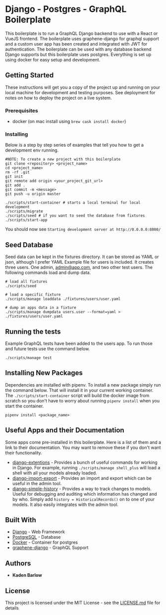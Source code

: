 # Django - Postgres - GraphQL Boilerplate

This boilerplate is to run a GraphQL Django backend to use with a React or VueJS frontend.
The boilerplate uses graphene-django for graphql support and a custom user app has been created and integrated with JWT for authentication. The boilerplate can be used with any database backend Django supports but this boilerplate uses postgres. Everything is set up using docker for easy setup and development.

## Getting Started

These instructions will get you a copy of the project up and running on your local machine for development and testing purposes. See deployment for notes on how to deploy the project on a live system.

### Prerequisites

- docker (on mac install using `brew cask install docker`)

### Installing

Below is a step by step series of examples that tell you how to get a development env running.

```
#NOTE: To create a new project with this boilerplate
git clone <repository> <project_name>
cd <project_name>
rm -rf .git
git init
git remote add origin <your_project_git_url>
git add .
git commit -m <message>
git push -u origin master

./scripts/start-container # starts a local terminal for local development
./scripts/migrate
./scripts/seed # if you want to seed the database from fixtures
./scripts/start-app
```

You should now see `Starting development server at http://0.0.0.0:8000/`

## Seed Database

Seed data can be kept in the fixtures directory. It can be stored as YAML or json, although I prefer YAML
Example file for users is included. It creates three users. One admin, admin@app.com, and two other test users. The following commands load and dump data.

```
# load all fixtures
./scripts/seed

# load a specific fixture
./scripts/manage loaddata ./fixtures/users/user.yaml

# dump an apps data in a fixture
./scripts/manage dumpdata users.user --format=yaml > ./fixtures/users/user.yaml
```

## Running the tests

Example GraphQL tests have been added to the users app. To run those and future tests use the command below.

```
./scripts/manage test
```

## Installing New Packages

Dependencies are installed with pipenv. To install a new package simply run the command below. That will install it in your current working container. The `./scripts/start-container` script will build the docker image from scratch so you don't have to worry about running `pipenv install` when you start the container.

```
pipenv install <package_name>
```

## Useful Apps and their Documentation

Some apps come pre-installed in this boilerplate. Here is a list of them and a link to their documentation. You may want to remove these if you don't want their functionality.

- [django-extentions](https://django-extensions.readthedocs.io/en/latest/installation_instructions.html) - Provides a bunch of useful commands for working in Django. For example, running `./scripts/manage shell_plus` will load a shell with all your models already loaded.
- [django-import-export](https://django-import-export.readthedocs.io/en/stable/) - Provides an import and export which can be useful in the admin tool.
- [django-simple-history](https://django-simple-history.readthedocs.io/en/latest/) - Provides a way to track changes to models. Useful for debugging and auditing which information has changed and by who. Simply add `history = HistoricalRecords()` on to one of your models. It also easily integrates with the admin tool.


## Built With

* [Django](https://www.djangoproject.com/) - Web Framework
* [PostgreSQL](https://www.postgresql.org/) - Database
* [Docker](https://www.docker.com/) - Container for postgres
* [graphene-django](https://github.com/graphql-python/graphene-django) - GraphQL Support

## Authors

* **Kaden Barlow**

## License

This project is licensed under the MIT License - see the [LICENSE.md](LICENSE.md) file for details
